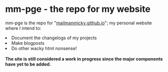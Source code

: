 <h1>mm-pge - the repo for my website</h1>
<p>mm-pge is the repo for "<a href="https://mailmanmicky.github.io/mm-pge/" target="_blank"; text-decoration:none;">mailmanmicky.github.io</a>"; my personal website where I intend to: 
<li> Document the changelogs of my projects </li>
<li> Make blogposts </li>
<li> Do other wacky html nonsense! </li>
<br>
<strong>The site is still considered a work in progress since the major components have yet to be added.</strong></p>

